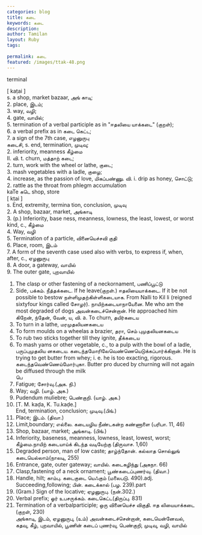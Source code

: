 ```yaml
---
categories: blog
title: கடை
keywords: கடை
description: 
author: Tamilan
layout: Ruby
tags: 
 
permalink: கடை
featured: /images/ttak-48.png
---
```

  
terminal  
  
[ kaṭai ]  
s. a shop, market bazaar, அங் காடி;  
2. place, இடம்;  
3. way, வழி;  
4. gate, வாயில்;  
5. termination of a verbal participle as in "ஈதலியை யாக்கடை" (குறள்);  
6. a verbal prefix as in கடை கெட்ட;  
7. a sign of the 7th case, எழனுருபு  
கடைசி, s. end, termination, முடிவு;  
2. inferiority, meanness கீழ்மை  
II. வி. t. churn, மத்தாற் கடை;  
2. turn, work with the wheel or lathe, குடை;  
3. mash vegetables with a ladle, குழை;  
4. increase, as the passion of love, மிகப்பண்ணு. வி. i. drip as honey, சொட்டு;  
2. rattle as the throat from phlegm accumulation  
kaTe கடெ shop, store  
[ kṭai ]  
s. End, extremity, termina tion, conclusion, முடிவு  
2. A shop, bazaar, market, அங்காடி  
3. (p.) Inferiority, base ness, meanness, lowness, the least, lowest, or worst kind, c., கீழ்மை  
4. Way, வழி  
5. Termination of a particle, வினையெச்சவி குதி  
6. Place, room, இடம்  
7. A form of the seventh case used also with verbs, to express if, when, after, c., ஏழனுருபு  
8. A door, a gateway, வாயில்  
9. The outer gate, புறவாயில்  
1. The clasp or other fastening of a neckornament, பணிப்பூட்டு  
11. Side, பக்கம். நீத்தக்கடை. If he leave(குறள்.) ஈதலியையாக்கடை. If it be not possible to bestow நள்ளிமுதற்கிள்ளிகடையாக. From Nalli to Kil li (reigned sixtyfour kings called சோழர்). நாயிற்கடையாநாயேனை. Me who am the most degraded of dogs அவன்கடைச்சென்றான். He approached him  
கிறேன், ந்தேன், வேன், ய, வி. a. To churn, தயிர்கடைய  
2. To turn in a lathe, மரமுதலியனகடைய  
3. To form moulds on a wheelas a brazier, தரா, செம் புமுதலியனகடைய  
4. To rub two sticks together till they ignite, தீக்கடைய  
5. To mash yams or other vegetable, c., to a pulp with the bowl of a ladle, பருப்புமுதலிய னகடைய. கடைந்தமோரிலேவெண்ணெயெடுக்கப்பார்க்கிறான். He is trying to get butter from whey; i. e. he is too exacting, rigorous. கடைந்தவெண்ணெய்மோர்புகா. Butter pro duced by churning will not again be diffused through the milk  
பெ  
1. Fatigue; சோர்வு.(அக. நி.)  
2. Way; வழி. (யாழ். அக.)  
3. Pudendum muliebre; பெண்குறி. (யாழ். அக.)  
1. [T. M. kaḍa, K. Tu.kaḍe.]  
End, termination, conclusion; முடிவு.(பிங்.)  
2. Place; இடம். (திவா.)  
3. Limit,boundary; எல்லை. கடையழிய நீண்டகன்ற கண்ணாளை (பரிபா. 11, 46)  
4. Shop, bazaar, market; அங்காடி. (பிங்.)  
5. Inferiority, baseness, meanness, lowness, least, lowest, worst; கீழ்மை.நாயிற் கடையாய்க் கிடந்த வடியேற்கு (திருவாச. 1,60)  
6. Degraded person, man of low caste; தாழ்ந்தோன். கல்லாத சொல்லுங் கடையெல்லாம்(நாலடி, 255)  
7. Entrance, gate, outer gateway; வாயில். கடைகழிந்து (அகநா. 66)  
8. Clasp,fastening of a neck ornament; பூண்கடைப்புணர்வு. (திவா.)  
9. Handle, hilt; காம்பு. கடைகுடை யெஃகும் (மலைபடு. 490).adj. Succeeding,following; பின். கடைக்கால் (பழ. 239).part  
1. (Gram.) Sign of the locative; ஏழனுருபு. (நன்.302.)  
2. Verbal prefix; ஓர் உபசருக்கம். கடைகெட்ட(திருப்பு. 831)  
3. Termination of a verbalparticiple; ஒரு வினையெச்ச விகுதி. ஈத லியையாக்கடை (குறள், 230)  
அங்காடி, இடம், ஏழனுருபு, (உம்) அவன்கடைச்சென்றான், கடையென்னேவல், கதவு, கீழ், புறவாயில், பூணின் கடைப் புணர்வு, பெண்குறி, முடிவு, வழி, வாயில்